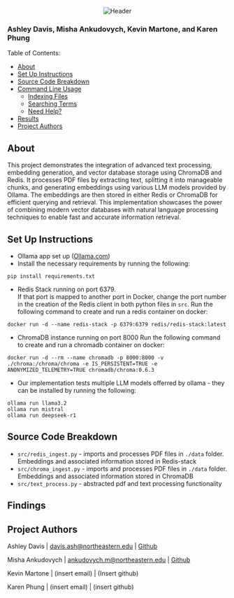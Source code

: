 <div align="center">
    <img src="https://r72.cooltext.com/rendered/cooltext479371054064664.png" alt="Header" />
</div>

### Ashley Davis, Misha Ankudovych, Kevin Martone, and Karen Phung

Table of Contents:
- <a href="#About">About</a>
- <a href="#Set-Up-Instructions">Set Up Instructions</a>
- <a href="#Source-Code-Breakdown">Source Code Breakdown</a>
- <a href="#Command-Line-Usage">Command Line Usage</a>
    - <a href="#Indexing-Files">Indexing Files</a>
    - <a href="#Searching-Terms">Searching Terms</a>
    - <a href="#Need-Help?">Need Help?</a>
- <a href="#Findings">Results</a>
- <a href="#Project-Authors">Project Authors</a>


## About
This project demonstrates the integration of advanced text processing, embedding generation, and vector database storage using ChromaDB and Redis. It processes PDF files by extracting text, splitting it into manageable chunks, and generating embeddings using various LLM models provided by Ollama. The embeddings are then stored in either Redis or ChromaDB for efficient querying and retrieval. This implementation showcases the power of combining modern vector databases with natural language processing techniques to enable fast and accurate information retrieval.

## Set Up Instructions

- Ollama app set up ([Ollama.com](Ollama.com))
- Install the necessary requirements by running the following:
```
pip install requirements.txt
```
- Redis Stack running on port 6379.  
If that port is mapped to another port in 
Docker, change the port number in the creation of the Redis client in both python files in `src`.
Run the following command to create and run a redis container on docker:
```
docker run -d --name redis-stack -p 6379:6379 redis/redis-stack:latest
```
- ChromaDB instance running on port 8000
Run the following command to create and run a chromadb container on docker:
```
docker run -d --rm --name chromadb -p 8000:8000 -v ./chroma:/chroma/chroma -e IS_PERSISTENT=TRUE -e ANONYMIZED_TELEMETRY=TRUE chromadb/chroma:0.6.3
```
- Our implementation tests multiple LLM models offerred by ollama - they
can be installed by running the following:
```
ollama run llama3.2
ollama run mistral
ollama run deepseek-r1
```

## Source Code Breakdown
- `src/redis_ingest.py` - imports and processes PDF files in `./data` folder. Embeddings and associated information 
stored in Redis-stack
- `src/chroma_ingest.py` - imports and processes PDF files in `./data` folder. Embeddings and associated information 
stored in ChromaDB
- `src/text_process.py` - abstracted pdf and text processing functionality

## Findings


## Project Authors
Ashley Davis | davis.ash@northeastern.edu | [Github](https://github.com/ashleytdavis)

Misha Ankudovych | ankudovych.m@northeastern.edu | [Github](https://github.com/ankudovychm)

Kevin Martone | (insert email) | (Insert github)

Karen Phung | (insert email) | (insert github)